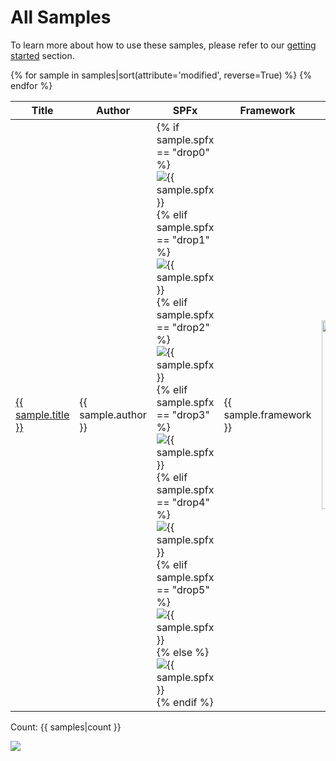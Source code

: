 # All Samples

To learn more about how to use these samples, please refer to our [getting started](../gettingstarted/index.md) section.

<table id="samplestable">
    <thead>
        <tr>
            <th>Title</th>
            <th>Author</th>
            <th>SPFx</th>
            <th>Framework</th>
            <!-- <th>Modified</th> -->
            <th>Preview</th>
        </tr>
    </thead>
<tbody>
    {% for sample in samples|sort(attribute='modified', reverse=True) %}
    <tr>
        <td><a href="{{ sample.url }}" target="_blank" title="{{sample.summary}}">{{ sample.title }}</a></td>
        <td>{{ sample.author }}</td>
        <td>
        {% if sample.spfx == "drop0" %}
            <img src="https://img.shields.io/badge/drop-{{ sample.spfx }}-red.svg" alt="{{ sample.spfx }}"/>
        {% elif sample.spfx == "drop1" %}
            <img src="https://img.shields.io/badge/drop-{{ sample.spfx }}-red.svg" alt="{{ sample.spfx }}"/>
        {% elif sample.spfx == "drop2" %}
            <img src="https://img.shields.io/badge/drop-{{ sample.spfx }}-red.svg" alt="{{ sample.spfx }}"/>
        {% elif sample.spfx == "drop3" %}
            <img src="https://img.shields.io/badge/drop-{{ sample.spfx }}-red.svg" alt="{{ sample.spfx }}"/>
        {% elif sample.spfx == "drop4" %}
            <img src="https://img.shields.io/badge/drop-{{ sample.spfx }}-red.svg" alt="{{ sample.spfx }}"/>
        {% elif sample.spfx == "drop5" %}
            <img src="https://img.shields.io/badge/drop-{{ sample.spfx }}-red.svg" alt="{{ sample.spfx }}"/>
        {% else %}
            <img src="https://img.shields.io/badge/drop-{{ sample.spfx }}-green.svg" alt="{{ sample.spfx }}"/>
        {% endif %}
        <td>{{ sample.framework }}</td>
        <!-- <td>{{ sample.modifiedtext }}</td> -->
        <td><div class="sample-img">
      <a class="sample-link"
        href="{{sample.url}}"
        title="{{sample.title}}">
        <picture>
          <img src="../../img/thumbnails/sm/{{ sample.name }}.png" width="302" alt="{{sample.name}}" data-fullsize="{{sample.thumbnail}}" data-orig="../../img/thumbnails/sm/{{ sample.name }}.png"/>
        </picture>
      </a>
    </div></td>
    </tr>
    {% endfor %}
    </tbody>
</table>

Count: {{ samples|count }}

<img src="https://telemetry.sharepointpnp.com/sp-dev-fx-webparts/docs/samples/all" />